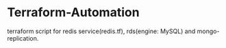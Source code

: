 # Terraform-Automation

terraform script for redis service(redis.tf), rds(engine: MySQL) and mongo-replication.
